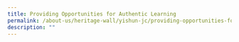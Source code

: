 ```yaml
---
title: Providing Opportunities for Authentic Learning
permalink: /about-us/heritage-wall/yishun-jc/providing-opportunities-for-authentic-learning/
description: ""
---
```

